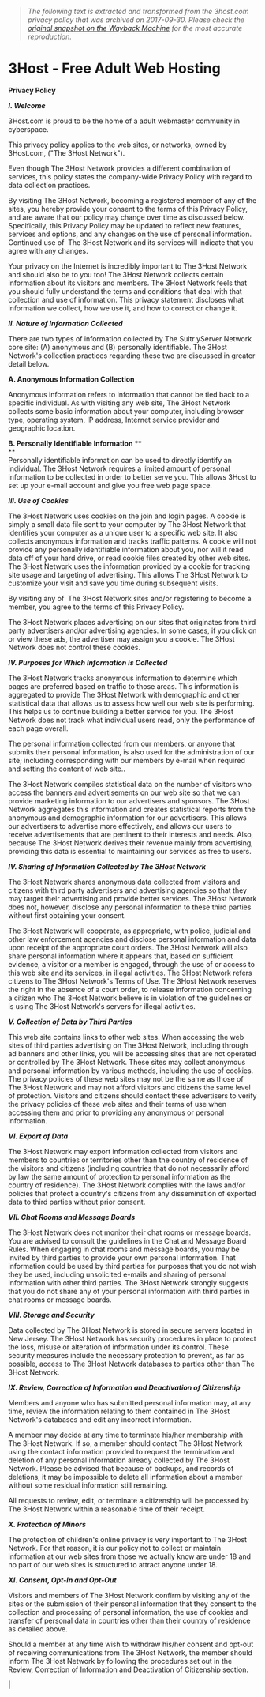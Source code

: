 > *The following text is extracted and transformed from the 3host.com privacy policy that was archived on 2017-09-30. Please check the [original snapshot on the Wayback Machine](https://web.archive.org/web/20170930093012id_/http%3A//www.3host.com/privacy.html) for the most accurate reproduction.*

# 3Host - Free Adult Web Hosting

**Privacy Policy**

_**I. Welcome**_

3Host.com is proud to be the home of a adult webmaster community in cyberspace.

This privacy policy applies to the web sites, or networks, owned by 3Host.com, ("The 3Host Network").

Even though The 3Host Network provides a different combination of services, this policy states the company-wide Privacy Policy with regard to data collection practices. 

By visiting The 3Host Network, becoming a registered member of any of the sites, you hereby provide your consent to the terms of this Privacy Policy, and are aware that our policy may change over time as discussed below. Specifically, this Privacy Policy may be updated to reflect new features, services and options, and any changes on the use of personal information. Continued use of  The 3Host Network and its services will indicate that you agree with any changes. 

Your privacy on the Internet is incredibly important to The 3Host Network and should also be to you too! The 3Host Network collects certain information about its visitors and members. The 3Host Network feels that you should fully understand the terms and conditions that deal with that collection and use of information. This privacy statement discloses what information we collect, how we use it, and how to correct or change it. 

_**II. Nature of Information Collected**_

There are two types of information collected by The Sultr yServer Network core site: (A) anonymous and (B) personally identifiable. The 3Host Network's collection practices regarding these two are discussed in greater detail below. 

**A. Anonymous Information Collection**

Anonymous information refers to information that cannot be tied back to a specific individual. As with visiting any web site, The 3Host Network collects some basic information about your computer, including browser type, operating system, IP address, Internet service provider and geographic location. 

**B. Personally Identifiable Information** **  
**  
Personally identifiable information can be used to directly identify an individual. The 3Host Network requires a limited amount of personal information to be collected in order to better serve you. This allows 3Host to set up your e-mail account and give you free web page space. 




_**III. Use of Cookies**_

The 3Host Network uses cookies on the join and login pages. A cookie is simply a small data file sent to your computer by The 3Host Network that identifies your computer as a unique user to a specific web site. It also collects anonymous information and tracks traffic patterns. A cookie will not provide any personally identifiable information about you, nor will it read data off of your hard drive, or read cookie files created by other web sites. The 3Host Network uses the information provided by a cookie for tracking site usage and targeting of advertising. This allows The 3Host Network to customize your visit and save you time during subsequent visits. 

By visiting any of  The 3Host Network sites and/or registering to become a member, you agree to the terms of this Privacy Policy. 

The 3Host Network places advertising on our sites that originates from third party advertisers and/or advertising agencies. In some cases, if you click on or view these ads, the advertiser may assign you a cookie. The 3Host Network does not control these cookies. 

_**IV. Purposes for Which Information is Collected**_

The 3Host Network tracks anonymous information to determine which pages are preferred based on traffic to those areas. This information is aggregated to provide The 3Host Network with demographic and other statistical data that allows us to assess how well our web site is performing. This helps us to continue building a better service for you. The 3Host Network does not track what individual users read, only the performance of each page overall. 

The personal information collected from our members, or anyone that submits their personal information, is also used for the administration of our site; including corresponding with our members by e-mail when required and setting the content of web site.. 

The 3Host Network compiles statistical data on the number of visitors who access the banners and advertisements on our web site so that we can provide marketing information to our advertisers and sponsors. The 3Host Network aggregates this information and creates statistical reports from the anonymous and demographic information for our advertisers. This allows our advertisers to advertise more effectively, and allows our users to receive advertisements that are pertinent to their interests and needs. Also, because The 3Host Network derives their revenue mainly from advertising, providing this data is essential to maintaining our services as free to users. 

_**IV. Sharing of Information Collected by The 3Host Network**_

The 3Host Network shares anonymous data collected from visitors and citizens with third party advertisers and advertising agencies so that they may target their advertising and provide better services. The 3Host Network does not, however, disclose any personal information to these third parties without first obtaining your consent. 

The 3Host Network will cooperate, as appropriate, with police, judicial and other law enforcement agencies and disclose personal information and data upon receipt of the appropriate court orders. The 3Host Network will also share personal information where it appears that, based on sufficient evidence, a visitor or a member is engaged, through the use of or access to this web site and its services, in illegal activities. The 3Host Network refers citizens to The 3Host Network's Terms of Use. The 3Host Network reserves the right in the absence of a court order, to release information concerning a citizen who The 3Host Network believe is in violation of the guidelines or is using The 3Host Network's servers for illegal activities. 

_**V. Collection of Data by Third Parties**_

This web site contains links to other web sites. When accessing the web sites of third parties advertising on The 3Host Network, including through ad banners and other links, you will be accessing sites that are not operated or controlled by The 3Host Network. These sites may collect anonymous and personal information by various methods, including the use of cookies. The privacy policies of these web sites may not be the same as those of The 3Host Network and may not afford visitors and citizens the same level of protection. Visitors and citizens should contact these advertisers to verify the privacy policies of these web sites and their terms of use when accessing them and prior to providing any anonymous or personal information. 

_**VI. Export of Data**_

The 3Host Network may export information collected from visitors and members to countries or territories other than the country of residence of the visitors and citizens (including countries that do not necessarily afford by law the same amount of protection to personal information as the country of residence). The 3Host Network complies with the laws and/or policies that protect a country's citizens from any dissemination of exported data to third parties without prior consent. 

_**VII. Chat Rooms and Message Boards**_

The 3Host Network does not monitor their chat rooms or message boards. You are advised to consult the guidelines in the Chat and Message Board Rules. When engaging in chat rooms and message boards, you may be invited by third parties to provide your own personal information. That information could be used by third parties for purposes that you do not wish they be used, including unsolicited e-mails and sharing of personal information with other third parties. The 3Host Network strongly suggests that you do not share any of your personal information with third parties in chat rooms or message boards. 

_**VIII. Storage and Security**_

Data collected by The 3Host Network is stored in secure servers located in New Jersey. The 3Host Network has security procedures in place to protect the loss, misuse or alteration of information under its control. These security measures include the necessary protection to prevent, as far as possible, access to The 3Host Network databases to parties other than The 3Host Network. 

_**IX. Review, Correction of Information and Deactivation of Citizenship**_

Members and anyone who has submitted personal information may, at any time, review the information relating to them contained in The 3Host Network's databases and edit any incorrect information. 

A member may decide at any time to terminate his/her membership with The 3Host Network. If so, a member should contact The 3Host Network using the contact information provided to request the termination and deletion of any personal information already collected by The 3Host Network. Please be advised that because of backups, and records of deletions, it may be impossible to delete all information about a member without some residual information still remaining. 

All requests to review, edit, or terminate a citizenship will be processed by The 3Host Network within a reasonable time of their receipt. 

_**X. Protection of Minors**_

The protection of children's online privacy is very important to The 3Host Network. For that reason, it is our policy not to collect or maintain information at our web sites from those we actually know are under 18 and no part of our web sites is structured to attract anyone under 18. 

_**XI. Consent, Opt-In and Opt-Out**_

Visitors and members of The 3Host Network confirm by visiting any of the sites or the submission of their personal information that they consent to the collection and processing of personal information, the use of cookies and transfer of personal data in countries other than their country of residence as detailed above. 

Should a member at any time wish to withdraw his/her consent and opt-out of receiving communications from The 3Host Network, the member should inform The 3Host Network by following the procedures set out in the Review, Correction of Information and Deactivation of Citizenship section. 

| 

